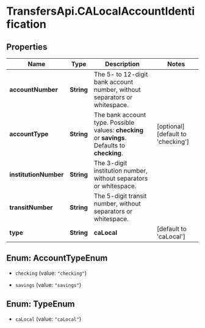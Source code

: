 # TransfersApi.CALocalAccountIdentification

## Properties

Name | Type | Description | Notes
------------ | ------------- | ------------- | -------------
**accountNumber** | **String** | The 5- to 12-digit bank account number, without separators or whitespace. | 
**accountType** | **String** | The bank account type.  Possible values: **checking** or **savings**. Defaults to **checking**. | [optional] [default to &#39;checking&#39;]
**institutionNumber** | **String** | The 3-digit institution number, without separators or whitespace. | 
**transitNumber** | **String** | The 5-digit transit number, without separators or whitespace. | 
**type** | **String** | **caLocal** | [default to &#39;caLocal&#39;]



## Enum: AccountTypeEnum


* `checking` (value: `"checking"`)

* `savings` (value: `"savings"`)





## Enum: TypeEnum


* `caLocal` (value: `"caLocal"`)





